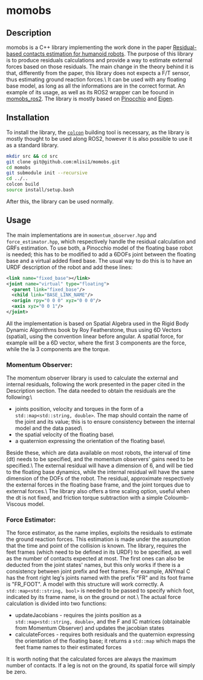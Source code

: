 # momobs
## Description
momobs is a C++ library implementing the work done in the paper [Residual-based contacts estimation for humanoid robots](https://ieeexplore.ieee.org/document/7803308). 
The purpose of this library is to produce residuals calculations and provide a way to estimate external forces based on those residuals.
The main change in the theory behind it is that, differently from the paper, this library does not expects a F/T sensor, thus estimating ground reaction forces.\\
It can be used with any floating base model, as long as all the informations are in the correct format. An example of its usage, as well as its ROS2 wrapper can be foound in [momobs_ros2](https://github.com/mlisi1/momobs_ros2/tree/main).
The library is mostly based on [Pinocchio](https://github.com/stack-of-tasks/pinocchio) and [Eigen](https://eigen.tuxfamily.org/index.php?title=Main_Page).

## Installation
To install the library, the [`colcon`](https://colcon.readthedocs.io/en/released/) building tool is necessary, as the library is mostly thought to be used along ROS2, however it is also possible to use it as a standard library.
```bash
mkdir src && cd src
git clone git@github.com:mlisi1/momobs.git
cd momobs
git submodule init --recursive
cd ../..
colcon build
source install/setup.bash
```
After this, the library can be used normally.

## Usage

The main implementations are in `momentum_observer.hpp` and `force_estimator.hpp`, which respectively handle the residual calculation and GRFs estimation. To use both, a Pinocchio model of the floating base robot is needed; this has to be modified to add a 6DOFs joint between the floating base and a virtual added fixed base. The usual way to do this is to have an URDF description of the robot and add these lines:
```XML
<link name="fixed_base"></link>
<joint name="virtual" type="floating">
  <parent link="fixed_base"/>
  <child link="BASE_LINK_NAME"/>
  <origin rpy="0 0 0" xyz="0 0 0"/>
  <axis xyz="0 0 1"/>
</joint>
```
All the implementation is based on Spatial Algebra used in the Rigid Body Dynamic Algorithms book by Roy Featherstone, thus using 6D Vectors (spatial), using the convention linear before angular. A spatial force, for example will be a 6D vector, where the first 3 components are the force, while the la 3 components are the torque.

### Momentum Observer:
The momentum observer library is used to calculate the external and internal residuals, following the work presented in the paper cited in the Description section. The data needed to obtain the residuals are the following:\\
+ joints position, velocity and torques in the form of a `std::map<std::string, double>`. The map should contain the name of the joint and its value; this is to ensure consistency between the internal model and the data pased\\
+ the spatial velocity of the floating base\\
+ a quaternion expressing the orientation of the floating base\\

Beside these, which are data available on most robots, the interval of time (dt) needs to be specified, and the momentum observers' gains need to be specified.\\
The external residual will have a dimension of 6, and will be tied to the floating base dynamics, while the internal residual will have the same dimension of the DOFs of the robot. The residual, approximate respectively the external forces in the floating base frame, and the joint torques due to external forces.\\
The library also offers a time scaling option, useful when the dt is not fixed, and friction torque subtraction with a simple Coloumb-Viscous model.

### Force Estimator:
The force estimator, as the name implies, exploits the residuals to estimate the ground reaction forces. This estimation is made under the assumption that the time and point of the collision is known. The library, requires the feet frames (which need to be defined in its URDF) to be specified, as well as the number of contacts expected at most. The first ones can also be deducted from the joint states' names, but this only works if there is a consistency between joint prefix and feet frames. For example, ANYmal C has the front right leg's joints named with the prefix "FR" and its foot frame is "FR_FOOT". A model with this structure will work correctly. A `std::map<std::string, bool>` is needed to be passed to specify which foot, indicated by its frame name, is on the ground or not.\\
The actual force calculation is divided into two functions:
+ updateJacobians - requires the joints position as a `std::map<std::string, double>`, and the F and IC matrices (obtainable from Momentum Observer) and updates the jacobian states
+ calculateForces - requires both residuals and the quaternion expressing the orientation of the floating base; it returns a `std::map` which maps the feet frame names to their estimated forces

It is worth noting that the calculated forces are always the maximum number of contacts. If a leg is not on the ground, its spatial force will simply be zero.
